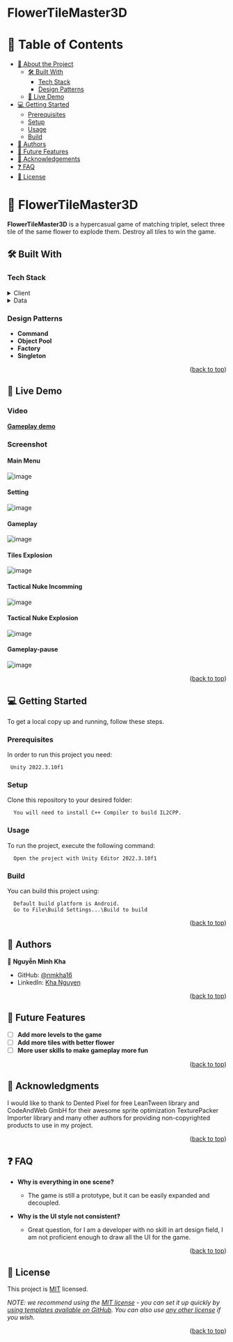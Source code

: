 # FlowerTileMaster3D

<!-- TABLE OF CONTENTS -->

# 📗 Table of Contents

- [📖 About the Project](#about-project)
  - [🛠 Built With](#built-with)
    - [Tech Stack](#tech-stack)
    - [Design Patterns](#design-patterns)
  - [🚀 Live Demo](#live-demo)
- [💻 Getting Started](#getting-started)
  - [Prerequisites](#prerequisites)
  - [Setup](#setup)
  - [Usage](#usage)
  - [Build](#build)
- [👥 Authors](#authors)
- [🔭 Future Features](#future-features)
- [🙏 Acknowledgements](#acknowledgements)
- [❓ FAQ](#faq)
- [📝 License](#license)

<!-- PROJECT DESCRIPTION -->

# 📖 FlowerTileMaster3D <a name="about-project"></a>

**FlowerTileMaster3D** is a hypercasual game of matching triplet, select three tile of the same flower to explode them. Destroy all tiles to win the game.

## 🛠 Built With <a name="built-with"></a>

### Tech Stack <a name="tech-stack"></a>

<details>
  <summary>Client</summary>
  <ul>
    <li>C#</li>
    <li><a href="https://unity.com/">Unity Engine</a></li>
    <li>Shader</li>
  </ul>
</details>

<details>
<summary>Data</summary>
  <ul>
    <li>Json</li>
    <li>Scriptable Object</li>
  </ul>
</details>

<!-- Features -->

### Design Patterns <a name="design-patterns"></a>

- **Command**
- **Object Pool**
- **Factory**
- **Singleton**

<p align="right">(<a href="#readme-top">back to top</a>)</p>

<!-- LIVE DEMO -->

## 🚀 Live Demo <a name="live-demo"></a>

### Video
**[Gameplay demo](https://youtu.be/-EQ537rt6mI)**

### Screenshot

#### Main Menu

![image](https://github.com/nmkha16/TileMasterTrip3D/assets/91834063/b2a7ed04-0f57-4283-9b6b-d9becb05143d)

#### Setting

![image](https://github.com/nmkha16/TileMasterTrip3D/assets/91834063/d3b36465-afda-4b6b-adfb-9d2ac4e6d56f)

#### Gameplay

![image](https://github.com/nmkha16/TileMasterTrip3D/assets/91834063/de99b2fb-1850-42d5-a2d8-0544e113283f)

#### Tiles Explosion

![image](https://github.com/nmkha16/TileMasterTrip3D/assets/91834063/be6613a7-b654-419f-8836-d4060c63695f)

#### Tactical Nuke Incomming

![image](https://github.com/nmkha16/TileMasterTrip3D/assets/91834063/832aa170-a272-402e-92a3-8bd4ccab1224)

#### Tactical Nuke Explosion

![image](https://github.com/nmkha16/TileMasterTrip3D/assets/91834063/c83177c3-e608-42ec-b70e-471bf1f5e9a0)


#### Gameplay-pause

![image](https://github.com/nmkha16/TileMasterTrip3D/assets/91834063/317dca71-cce0-4f77-9111-3eef1d6d2877)


<p align="right">(<a href="#readme-top">back to top</a>)</p>

<!-- GETTING STARTED -->

## 💻 Getting Started <a name="getting-started"></a>

To get a local copy up and running, follow these steps.

### Prerequisites

In order to run this project you need:


```
 Unity 2022.3.10f1
```

### Setup

Clone this repository to your desired folder:


```
  You will need to install C++ Compiler to build IL2CPP.
```

### Usage

To run the project, execute the following command:

```
  Open the project with Unity Editor 2022.3.10f1
```

### Build

You can build this project using:

```
  Default build platform is Android.
  Go to File\Build Settings...\Build to build
```

<p align="right">(<a href="#readme-top">back to top</a>)</p>

<!-- AUTHORS -->

## 👥 Authors <a name="authors"></a>

👤 **Nguyễn Minh Kha**

- GitHub: [@nmkha16](https://github.com/nmkha16)
- LinkedIn: [Kha Nguyen](https://www.linkedin.com/in/nmkha16/)

<p align="right">(<a href="#readme-top">back to top</a>)</p>

<!-- FUTURE FEATURES -->

## 🔭 Future Features <a name="future-features"></a>

- [ ] **Add more levels to the game**
- [ ] **Add more tiles with better flower**
- [ ] **More user skills to make gameplay more fun**

<p align="right">(<a href="#readme-top">back to top</a>)</p>

<!-- ACKNOWLEDGEMENTS -->

## 🙏 Acknowledgments <a name="acknowledgements"></a>

I would like to thank to Dented Pixel for free LeanTween library and CodeAndWeb GmbH for their awesome sprite optimization TexturePacker Importer library and many other authors for providing non-copyrighted products to use in my project.

<p align="right">(<a href="#readme-top">back to top</a>)</p>

<!-- FAQ (optional) -->

## ❓ FAQ <a name="faq"></a>

- **Why is everything in one scene?**

  - The game is still a prototype, but it can be easily expanded and decoupled.

- **Why is the UI style not consistent?**

  - Great question, for I am a developer with no skill in art design field, I am not proficient enough to draw all the UI for the game.

<p align="right">(<a href="#readme-top">back to top</a>)</p>

<!-- LICENSE -->

## 📝 License <a name="license"></a>

This project is [MIT](./LICENSE) licensed.

_NOTE: we recommend using the [MIT license](https://choosealicense.com/licenses/mit/) - you can set it up quickly by [using templates available on GitHub](https://docs.github.com/en/communities/setting-up-your-project-for-healthy-contributions/adding-a-license-to-a-repository). You can also use [any other license](https://choosealicense.com/licenses/) if you wish._

<p align="right">(<a href="#readme-top">back to top</a>)</p>
